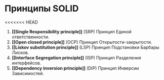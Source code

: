 # Принципы SOLID
<<<<<<< HEAD
1. **[[Single Responsibility principle]]** (SRP) Принцип Единой ответственности.
2. **[[Open closed principle]]** (OCP) Принцип Открытости-закрытости.
3. **[[Liskov substitution principle]]** (LSP) Принцип Подстановки Барбары Лисков.
4. **[[Interface Segregation principle]]** (ISP) Принцип Разделения интерфейсов.
5. **[[Dependency inversion principle]]** (DIP) Принцип Инверсии Зависимостей.
